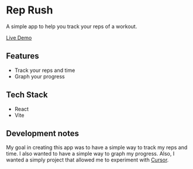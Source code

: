 # Rep Rush

A simple app to help you track your reps of a workout.

[Live Demo](http://rep-rush.s3-website-us-east-1.amazonaws.com/)

## Features

- Track your reps and time
- Graph your progress

## Tech Stack

- React
- Vite

## Development notes

My goal in creating this app was to have a simple way to track my reps and time. I also wanted to have a simple way to graph my progress. Also, I wanted a simply project that allowed me to experiment with [Cursor](https://www.cursor.com/).